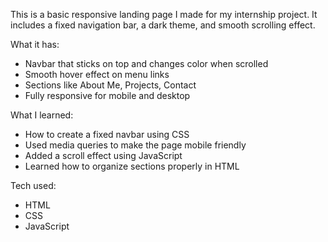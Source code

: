 This is a basic responsive landing page I made for my internship project. It includes a fixed navigation bar, a dark theme, and smooth scrolling effect.

What it has:
- Navbar that sticks on top and changes color when scrolled
- Smooth hover effect on menu links
- Sections like About Me, Projects, Contact
- Fully responsive for mobile and desktop

What I learned:
- How to create a fixed navbar using CSS
- Used media queries to make the page mobile friendly
- Added a scroll effect using JavaScript
- Learned how to organize sections properly in HTML

Tech used:
- HTML
- CSS
- JavaScript
